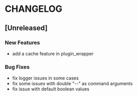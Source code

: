 # CHANGELOG


## [Unreleased]

### New Features
- add a cache feature in plugin_wrapper


### Bug Fixes
- fix logger issues in some cases
- fix some issues with double "--" as command arguments
- fix issue with default boolean values





